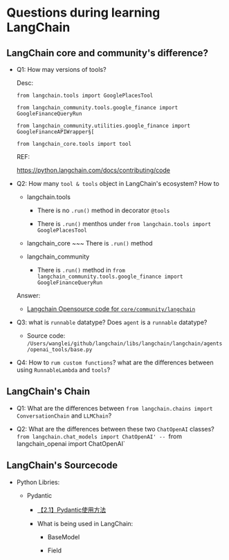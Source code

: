 # Questions during learning LangChain

## LangChain core and community's difference?

* Q1: How may versions of tools?

    Desc:
    ```
    from langchain.tools import GooglePlacesTool

    from langchain_community.tools.google_finance import GoogleFinanceQueryRun

    from langchain_community.utilities.google_finance import GoogleFinanceAPIWrapper§[

    from langchain_core.tools import tool

    ```
    
    REF:

    https://python.langchain.com/docs/contributing/code

* Q2: How many `tool & tools` object in LangChain's ecosystem? How to 

    - langchain.tools

        * There is no `.run()` method in decorator `@tools`

        * There is `.run()` menthos under `from langchain.tools import GooglePlacesTool`

    - langchain_core    ~~~   There is `.run()` method

    - langchain_community

        * There is `.run()` method in `from langchain_community.tools.google_finance import GoogleFinanceQueryRun`

    Answer:

    - [Langchain Opensource code for `core/community/langchain`](https://github.com/langchain-ai/langchain/tree/master/libs)

* Q3: what is `runnable` datatype? Does `agent` is a `runnable` datatype?

    - Source code: `/Users/wanglei/github/langchain/libs/langchain/langchain/agents/openai_tools/base.py`

* Q4: How to `rum custom functions`? what are the  differences between using `RunnableLambda` and `tools`?


## LangChain's Chain

* Q1: What are the differences between `from langchain.chains import ConversationChain` and `LLMChain`?

* Q2: What are the differences between these two `ChatOpenAI` classes? `from langchain.chat_models import ChatOpenAI' -- `from langchain_openai import ChatOpenAI`
## LangChain's Sourcecode

* Python Libries:

    - Pydantic

        * [【2.1】Pydantic使用方法](https://blog.csdn.net/Chimengmeng/article/details/133648966)

        * What is being used in LangChain:

            - BaseModel

            - Field
